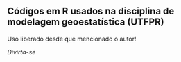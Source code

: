 ## Códigos em R usados na disciplina de modelagem geoestatística (UTFPR)
Uso liberado desde que mencionado o autor!

_Divirta-se_
